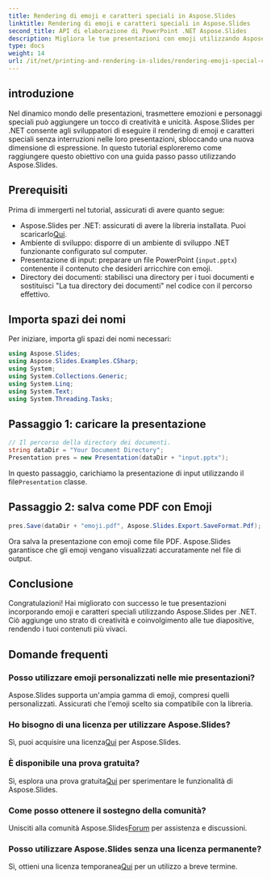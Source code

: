 ```yaml
---
title: Rendering di emoji e caratteri speciali in Aspose.Slides
linktitle: Rendering di emoji e caratteri speciali in Aspose.Slides
second_title: API di elaborazione di PowerPoint .NET Aspose.Slides
description: Migliora le tue presentazioni con emoji utilizzando Aspose.Slides per .NET. Segui la nostra guida passo passo per aggiungere un tocco creativo senza sforzo.
type: docs
weight: 14
url: /it/net/printing-and-rendering-in-slides/rendering-emoji-special-characters/
---
```

## introduzione
Nel dinamico mondo delle presentazioni, trasmettere emozioni e personaggi speciali può aggiungere un tocco di creatività e unicità. Aspose.Slides per .NET consente agli sviluppatori di eseguire il rendering di emoji e caratteri speciali senza interruzioni nelle loro presentazioni, sbloccando una nuova dimensione di espressione. In questo tutorial esploreremo come raggiungere questo obiettivo con una guida passo passo utilizzando Aspose.Slides.
## Prerequisiti
Prima di immergerti nel tutorial, assicurati di avere quanto segue:
-  Aspose.Slides per .NET: assicurati di avere la libreria installata. Puoi scaricarlo[Qui](https://releases.aspose.com/slides/net/).
- Ambiente di sviluppo: disporre di un ambiente di sviluppo .NET funzionante configurato sul computer.
- Presentazione di input: preparare un file PowerPoint (`input.pptx`) contenente il contenuto che desideri arricchire con emoji.
- Directory dei documenti: stabilisci una directory per i tuoi documenti e sostituisci "La tua directory dei documenti" nel codice con il percorso effettivo.
## Importa spazi dei nomi
Per iniziare, importa gli spazi dei nomi necessari:
```csharp
using Aspose.Slides;
using Aspose.Slides.Examples.CSharp;
using System;
using System.Collections.Generic;
using System.Linq;
using System.Text;
using System.Threading.Tasks;
```
## Passaggio 1: caricare la presentazione
```csharp
// Il percorso della directory dei documenti.
string dataDir = "Your Document Directory";
Presentation pres = new Presentation(dataDir + "input.pptx");
```
 In questo passaggio, carichiamo la presentazione di input utilizzando il file`Presentation` classe.
## Passaggio 2: salva come PDF con Emoji
```csharp
pres.Save(dataDir + "emoji.pdf", Aspose.Slides.Export.SaveFormat.Pdf);
```
Ora salva la presentazione con emoji come file PDF. Aspose.Slides garantisce che gli emoji vengano visualizzati accuratamente nel file di output.
## Conclusione
Congratulazioni! Hai migliorato con successo le tue presentazioni incorporando emoji e caratteri speciali utilizzando Aspose.Slides per .NET. Ciò aggiunge uno strato di creatività e coinvolgimento alle tue diapositive, rendendo i tuoi contenuti più vivaci.
## Domande frequenti
### Posso utilizzare emoji personalizzati nelle mie presentazioni?
Aspose.Slides supporta un'ampia gamma di emoji, compresi quelli personalizzati. Assicurati che l'emoji scelto sia compatibile con la libreria.
### Ho bisogno di una licenza per utilizzare Aspose.Slides?
 Sì, puoi acquisire una licenza[Qui](https://purchase.aspose.com/buy) per Aspose.Slides.
### È disponibile una prova gratuita?
 Sì, esplora una prova gratuita[Qui](https://releases.aspose.com/) per sperimentare le funzionalità di Aspose.Slides.
### Come posso ottenere il sostegno della comunità?
 Unisciti alla comunità Aspose.Slides[Forum](https://forum.aspose.com/c/slides/11) per assistenza e discussioni.
### Posso utilizzare Aspose.Slides senza una licenza permanente?
 Sì, ottieni una licenza temporanea[Qui](https://purchase.aspose.com/temporary-license/) per un utilizzo a breve termine.